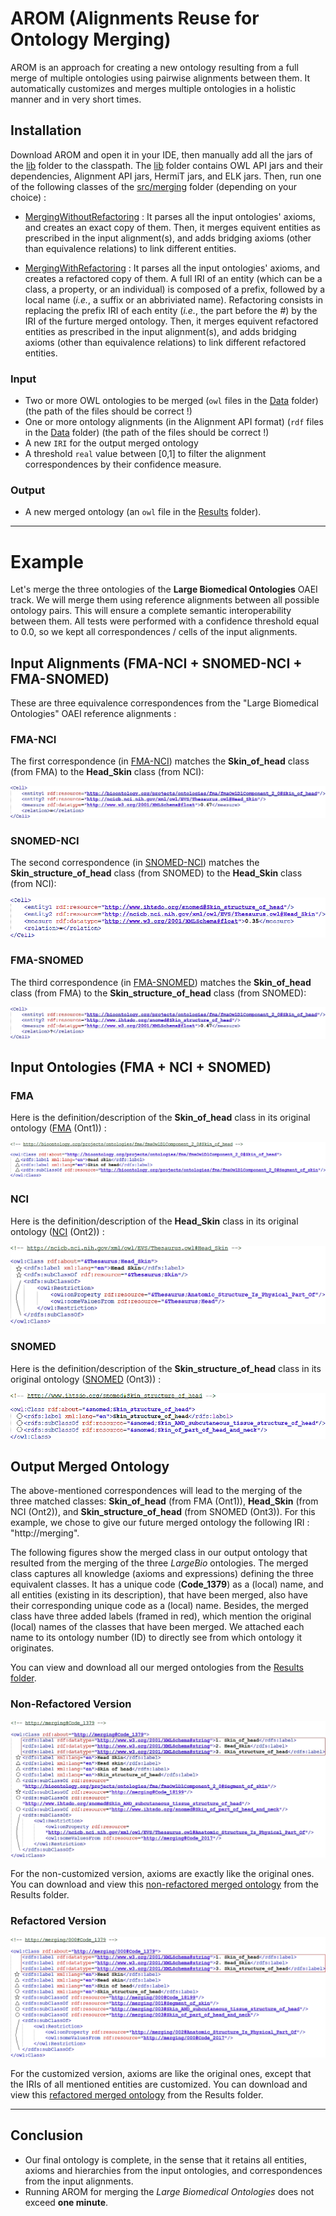 # **AROM** (**A**lignments **R**euse for **O**ntology **M**erging)
AROM is an approach for creating a new ontology resulting from a full merge of multiple ontologies using pairwise alignments between them. It automatically customizes and merges multiple ontologies in a holistic manner and in very short times.



## Installation

Download AROM and open it in your IDE, then manually add all the jars of the [lib](https://github.com/inesosman/AROM/tree/master/lib) folder to the classpath. The [lib](https://github.com/inesosman/AROM/tree/master/lib) folder contains OWL API jars and their dependencies, Alignment API jars, HermiT jars, and ELK jars. Then, run one of the following classes of the [src/merging](https://github.com/inesosman/AROM/tree/master/src/merging) folder (depending on your choice) :

* [MergingWithoutRefactoring](https://github.com/inesosman/AROM/blob/master/src/merging/MergingWithoutRefactoring.java) : It parses all the input ontologies' axioms, and creates an exact copy of them. Then, it merges equivent entities as prescribed in the input alignment(s), and adds bridging axioms (other than equivalence relations) to link different entities.

* [MergingWithRefactoring](https://github.com/inesosman/AROM/blob/master/src/merging/MergingWithRefactoring.java) : It parses all the input ontologies' axioms, and creates a refactored copy of them. A full IRI of an entity (which can be a class, a property, or an individual) is composed of a prefix, followed by a local name (*i.e.*, a suffix or an abbriviated name). Refactoring consists in replacing the prefix IRI of each entity (*i.e.*, the part before the #) by the IRI of the furture merged ontology. Then, it merges equivent refactored entities as prescribed in the input alignment(s), and adds bridging axioms (other than equivalence relations) to link different refactored entities.

### Input

* Two or more OWL ontologies to be merged (`owl` files in the [Data](https://github.com/inesosman/AROM/tree/master/Data) folder) (the path of the files should be correct !)
* One or more ontology alignments (in the Alignment API format) (`rdf` files in the [Data](https://github.com/inesosman/AROM/tree/master/Data) folder) (the path of the files should be correct !)
* A new `IRI` for the output merged ontology
* A threshold `real` value between [0,1] to filter the alignment correspondences by their confidence measure.

### Output

* A new merged ontology (an `owl` file in the [Results](https://github.com/inesosman/AROM/tree/master/Results) folder).


---


# Example

Let's merge the three ontologies of the **Large Biomedical Ontologies** OAEI track. We will merge them using reference alignments between all possible ontology pairs. This will ensure a complete semantic interoperability between them. All tests were performed with a confidence threshold equal to 0.0, so we kept all correspondences / cells of the input alignments.


## Input Alignments (FMA-NCI + SNOMED-NCI + FMA-SNOMED)

These are three equivalence correspondences from the "Large Biomedical Ontologies" OAEI reference alignments :

### FMA-NCI

The first correspondence (in [FMA-NCI](https://github.com/inesosman/AROM/blob/master/Data/FMA2NCI.rdf)) matches the __Skin_of_head__ class (from FMA) to the __Head_Skin__ class (from NCI):

![FMA-NCI alignment](https://github.com/inesosman/AROM/blob/master/Figures/FMA-NCI.png)

### SNOMED-NCI

The second correspondence (in [SNOMED-NCI](https://github.com/inesosman/AROM/blob/master/Data/SNOMED2NCI.rdf)) matches the __Skin_structure_of_head__ class (from SNOMED) to the __Head_Skin__ class (from NCI):

![SNOMED-NCI alignment](https://github.com/inesosman/AROM/blob/master/Figures/SNOMED-NCI.png)

### FMA-SNOMED

The third correspondence (in [FMA-SNOMED](https://github.com/inesosman/AROM/blob/master/Data/FMA2SNOMED.rdf)) matches the __Skin_of_head__ class (from FMA) to the __Skin_structure_of_head__ class (from SNOMED):

![FMA-SNOMED alignment](https://github.com/inesosman/AROM/blob/master/Figures/FMA-SNOMED.png)



## Input Ontologies (FMA + NCI + SNOMED)

### FMA

Here is the definition/description of the __Skin_of_head__ class in its original ontology ([FMA](https://github.com/inesosman/AROM/blob/master/Data/FMA.owl) (Ont1)) :

![Skin_of_head](https://github.com/inesosman/AROM/blob/master/Figures/FMA_Class.png)

### NCI

Here is the definition/description of the __Head_Skin__ class in its original ontology ([NCI](https://github.com/inesosman/AROM/blob/master/Data/NCI.owl) (Ont2)) :

![Head_Skin](https://github.com/inesosman/AROM/blob/master/Figures/NCI_Class.png)

### SNOMED
Here is the definition/description of the __Skin_structure_of_head__ class in its original ontology ([SNOMED](https://github.com/inesosman/AROM/blob/master/Data/SNOMED3.owl) (Ont3)) :

![Skin_structure_of_head](https://github.com/inesosman/AROM/blob/master/Figures/SNOMED_Class.png)


## Output Merged Ontology

The above-mentioned correspondences will lead to the merging of the three matched classes: __Skin_of_head__ (from FMA (Ont1)), __Head_Skin__ (from NCI (Ont2)), and __Skin_structure_of_head__ (from SNOMED (Ont3)). For this example, we chose to give our future merged ontology the following IRI : "http://merging". 


The following figures show the merged class in our output ontology that resulted from the merging of the three _LargeBio_ ontologies. The merged class captures all knowledge (axioms and expressions) defining the three equivalent classes. It has a unique code (__Code\_1379__) as a (local) name, and all entities (existing in its description), that have been merged, also have their corresponding unique code as a (local) name. Besides, the merged class have three added labels (framed in red), which mention the original (local) names of the classes that have been merged. We attached each name to its ontology number (ID) to directly see from which ontology it originates.

You can view and download all our merged ontologies from the [Results folder](https://github.com/inesosman/AROM/tree/master/Results).


### Non-Refactored Version

![MergedClass](https://github.com/inesosman/AROM/blob/master/Figures/MergedClass.png)

For the non-customized version, axioms are exactly like the original ones.
You can download and view this [non-refactored merged ontology](https://github.com/inesosman/AROM/blob/master/Results/Merge_LargeBio.owl) from the Results folder.

### Refactored Version

![RefactoredMergedClass](https://github.com/inesosman/AROM/blob/master/Figures/RefactoredMergedClass.png)

For the customized version, axioms are like the original ones, except that the IRIs of all mentioned entities are customized.
You can download and view this [refactored merged ontology](https://github.com/inesosman/AROM/blob/master/Results/Merge_LargeBio_Refactored.owl) from the Results folder.

---

## Conclusion

* Our final ontology is complete, in the sense that it retains all entities, axioms and hierarchies from the input ontologies, and correspondences from the input alignments.
* Running AROM for merging the *Large Biomedical Ontologies* does not exceed **one minute**.


